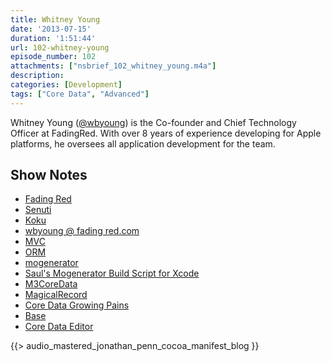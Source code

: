 ```yaml
---
title: Whitney Young
date: '2013-07-15'
duration: '1:51:44'
url: 102-whitney-young
episode_number: 102
attachments: ["nsbrief_102_whitney_young.m4a"]
description:
categories: [Development]
tags: ["Core Data", "Advanced"]
---
```


Whitney Young ([@wbyoung](http://twitter.com/wbyoung)) is the Co-founder and Chief Technology Officer at FadingRed. With over 8 years of experience developing for Apple platforms, he oversees all application development for the team. 

## Show Notes
- [Fading Red](http://www.fadingred.com)
- [Senuti](http://www.fadingred.com/senuti/)
- [Koku](http://www.fadingred.com/koku/)
- [wbyoung @ fading red.com](mailto:wbyoung@fadingred.com)
- [MVC](https://en.wikipedia.org/wiki/Model–view–controller)
- [ORM](https://en.wikipedia.org/wiki/Object-relational_mapping)
- [mogenerator](https://github.com/rentzsch/mogenerator)
- [Saul's Mogenerator Build Script for Xcode](https://gist.github.com/casademora/1067256)
- [M3CoreData](https://github.com/mcubedsw/M3CoreData)
- [MagicalRecord](http://magicalrecord.com)
- [Core Data Growing Pains](http://wbyoung.tumblr.com/post/27851725562/core-data-growing-pains)
- [Base](http://menial.co.uk/base/)
- [Core Data Editor](http://christian-kienle.de/CoreDataEditor)

{{> audio_mastered_jonathan_penn_cocoa_manifest_blog }}
